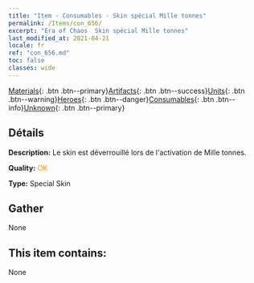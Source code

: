 ```yaml
---
title: "Item - Consumables - Skin spécial Mille tonnes"
permalink: /Items/con_656/
excerpt: "Era of Chaos  Skin spécial Mille tonnes"
last_modified_at: 2021-04-21
locale: fr
ref: "con_656.md"
toc: false
classes: wide
---
```

 [Materials](/fr/Items/){: .btn .btn--primary}[Artifacts](/fr/Items/Artifacts/){: .btn .btn--success}[Units](/fr/Items/Units/){: .btn .btn--warning}[Heroes](/fr/Items/Heroes/){: .btn .btn--danger}[Consumables](/fr/Items/Consumables/){: .btn .btn--info}[Unknown](/fr/Items/Unknown/){: .btn .btn--primary}

## Détails
 **Description:** Le skin est déverrouillé lors de l'activation de Mille tonnes.

 **Quality:** <span style="color: #FF8C00">OK</span>

 **Type:** Special Skin

## Gather

  None

## This item contains:

  None


